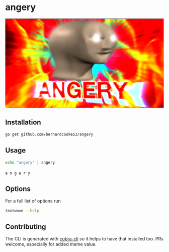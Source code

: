 # angery

![angery.jpg](./img/angery.jpg)

## Installation

```bash
go get github.com/bernardcooke53/angery
```

## Usage

```bash
echo "angery" | angery

a n g e r y
```

## Options

For a full list of options run

```bash
textwave --help
```

## Contributing

The CLI is generated with [cobra-cli](https://github.com/spf13/cobra-cli) so it helps
to have that installed too. PRs welcome, especially for added meme value.
